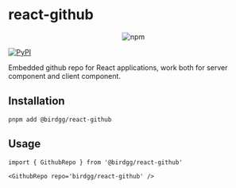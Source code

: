 # react-github
<p align="center">
<img alt="npm" src="https://img.shields.io/npm/v/@birdgg/react-github">
</p>

[![PyPI](https://img.shields.io/pypi/pyversions/package.svg?style=flat-square)](https://pypi.python.org/pypi/package)

Embedded github repo for React applications, work both for server component and client component.

## Installation

```
pnpm add @birdgg/react-github
```

## Usage
```
import { GithubRepo } from '@birdgg/react-github'

<GithubRepo repo='birdgg/react-github' />
```